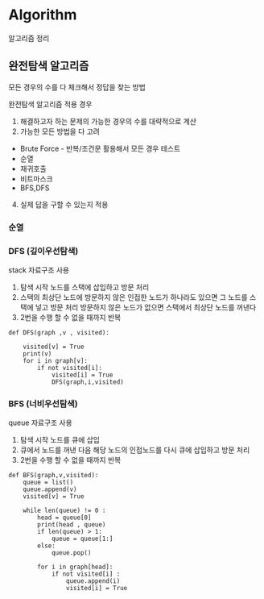 # Algorithm
알고리즘 정리

## 완전탐색 알고리즘

모든 경우의 수를 다 체크해서 정답을 찾는 방법

완전탐색 알고리즘 적용 경우

1. 해결하고자 하는 문제의 가능한 경우의 수를 대략적으로 계산
2. 가능한 모든 방법을 다 고려
- Brute Force - 반복/조건문 활용해서 모든 경우 테스트
- 순열
- 재귀호출
- 비트마스크
- BFS,DFS

4. 실제 답을 구할 수 있는지 적용

### 순열 

### DFS (깊이우선탐색)

stack 자료구조 사용

1. 탐색 시작 노드를 스택에 삽입하고 방문 처리
2. 스택의 최상단 노드에 방문하지 않은 인접한 노드가 하나라도 있으면 그 노드를 스택에 넣고 방문 처리
   방문하지 않은 노드가 없으면 스택에서 최상단 노드를 꺼낸다
3. 2번을 수행 할 수 없을 때까지 반복

```
def DFS(graph ,v , visited):
    
    visited[v] = True
    print(v)
    for i in graph[v]:
        if not visited[i]:
            visited[i] = True
            DFS(graph,i,visited)
```

### BFS (너비우선탐색)

queue 자료구조 사용

1. 탐색 시작 노드를 큐에 삽입
2. 큐에서 노드를 꺼낸 다음 해당 노드의 인접노드를 다시 큐에 삽입하고 방문 처리
3. 2번을 수행 할 수 없을 때까지 반복

```
def BFS(graph,v,visited):
    queue = list()
    queue.append(v)
    visited[v] = True
    
    while len(queue) != 0 : 
        head = queue[0]
        print(head , queue)
        if len(queue) > 1:
            queue = queue[1:]
        else:
            queue.pop()
   
        for i in graph[head]:
            if not visited[i] :
                queue.append(i)
                visited[i] = True
        
```

